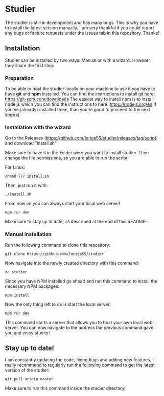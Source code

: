 # Studier

The studier is still in development and has many bugs. This is why you have to install the latest version manually. I am very thankful if you could report any bugs or feature requests under the issues tab in this repository. Thanks!

## Installation

Studier can be installed by two ways: Manual or with a wizard. However they share the first step:

### Preparation

To be able to host the studier locally on your machine to use it you have to have **git** and **npm** installed.
You can find the instructions to install git here: https://git-scm.com/downloads
The easiest way to install npm is to install node.js which you can find the instructions to here: https://nodejs.org/en
If you've (already) installed them, than you're good to proceed to the next step(s).

### Installation with the wizard

Go to the Releases (https://github.com/lorige55/studier/releases/tag/script) and download "install.sh" 

Make sure to have it in the Folder were you want to install studier. Then change the file permissions, so you are able to run the script:

For Linux:
```
chmod 777 install.sh
```

Then, just run it with:

```
./install.sh
```

From now on you can always start your local web server!

```
npm run dev
```

Make sure to stay up to date, as described at the end of this README!

### Manual Installation

Run the following command to clone this repository:

```
git clone https://github.com/lorige55/studier
```

Now navigate into the newly created directory with this command:

```
cd studier
```

Since you have NPM installed go ahead and run this command to install the necessary NPM packages:

```
npm install
```

Now the only thing left to do is start the local server:

```
npm run dev
```

This command starts a server that allows you to host your own local web-server. You can now navigate to the address the previous command gave you and enjoy studier!

## Stay up to date!

I am constantly updating the code, fixing bugs and adding new features. I really recommend to regularly run the following command to get the latest version of the studier:

```
git pull origin master
```

Make sure to run this command inside the studier directory!
